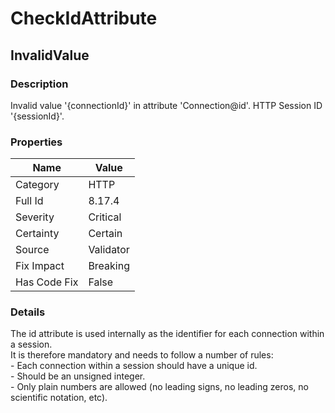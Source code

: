﻿---  
uid: Validator_8_17_4  
---

# CheckIdAttribute

## InvalidValue

### Description

Invalid value '{connectionId}' in attribute 'Connection@id'. HTTP Session ID '{sessionId}'.

### Properties

| Name         | Value     |
| ------------ | --------- |
| Category     | HTTP      |
| Full Id      | 8.17.4    |
| Severity     | Critical  |
| Certainty    | Certain   |
| Source       | Validator |
| Fix Impact   | Breaking  |
| Has Code Fix | False     |

### Details

The id attribute is used internally as the identifier for each connection within a session.  
It is therefore mandatory and needs to follow a number of rules:  
\- Each connection within a session should have a unique id.  
\- Should be an unsigned integer.  
\- Only plain numbers are allowed (no leading signs, no leading zeros, no scientific notation, etc).
